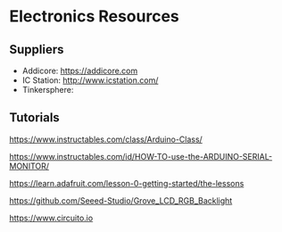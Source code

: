 # Electronics Resources



## Suppliers

- Addicore:  https://addicore.com
- IC Station: http://www.icstation.com/
- Tinkersphere:



## Tutorials

https://www.instructables.com/class/Arduino-Class/

https://www.instructables.com/id/HOW-TO-use-the-ARDUINO-SERIAL-MONITOR/

https://learn.adafruit.com/lesson-0-getting-started/the-lessons





https://github.com/Seeed-Studio/Grove_LCD_RGB_Backlight

https://www.circuito.io